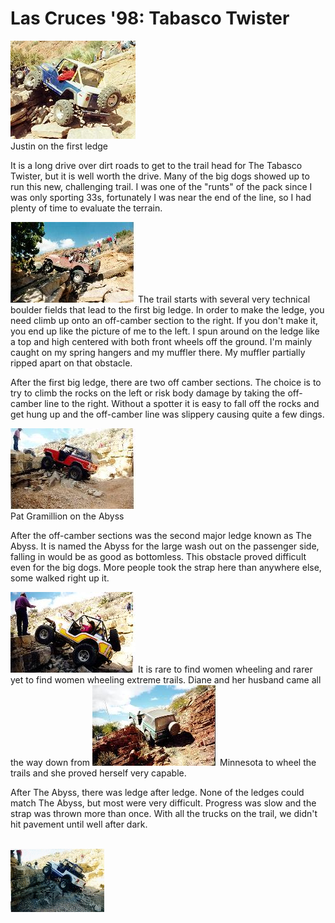 # Las Cruces \'98: Tabasco Twister

[![Justin on the first ledge](/images/terry/trail/lc98a_.jpg)](/images/terry/trail/lc98a.jpg)\
Justin on the first ledge

It is a long drive over dirt roads to get to the trail head for The Tabasco Twister, but it is well worth the drive. Many of the big dogs showed up to run this new, challenging trail. I was one of the \"runts\" of the pack since I was only sporting 33s, fortunately I was near the end of the line, so I had plenty of time to evaluate the terrain.

[![Terry on the first ledge](/images/terry/trail/lc989_.jpg)](/images/terry/trail/lc989.jpg) The trail starts with several very technical boulder fields that lead to the first big ledge. In order to make the ledge, you need climb up onto an off-camber section to the right. If you don\'t make it, you end up like the picture of me to the left. I spun around on the ledge like a top and high centered with both front wheels off the ground. I\'m mainly caught on my spring hangers and my muffler there. My muffler partially ripped apart on that obstacle.

After the first big ledge, there are two off camber sections. The choice is to try to climb the rocks on the left or risk body damage by taking the off-camber line to the right. Without a spotter it is easy to fall off the rocks and get hung up and the off-camber line was slippery causing quite a few dings.

[![Pat Gramillion on the Abyss](/images/terry/trail/lc988_.jpg)](/images/terry/trail/lc988.jpg)\
Pat Gramillion on the Abyss

After the off-camber sections was the second major ledge known as The Abyss. It is named the Abyss for the large wash out on the passenger side, falling in would be as good as bottomless. This obstacle proved difficult even for the big dogs. More people took the strap here than anywhere else, some walked right up it.

[![Diane on the Abyss](/images/terry/trail/lc985_.jpg)](/images/terry/trail/lc985.jpg) It is rare to find women wheeling and rarer yet to find women wheeling extreme trails. Diane and her husband came all the way down from [![Dave on the hill](/images/terry/trail/lc98c_.jpg)](/images/terry/trail/lc98c.jpg) Minnesota to wheel the trails and she proved herself very capable.

After The Abyss, there was ledge after ledge. None of the ledges could match The Abyss, but most were very difficult. Progress was slow and the strap was thrown more than once. With all the trucks on the trail, we didn\'t hit pavement until well after dark.

\
![Sean on the Abyss](/images/terry/trail/lc98z.gif)
